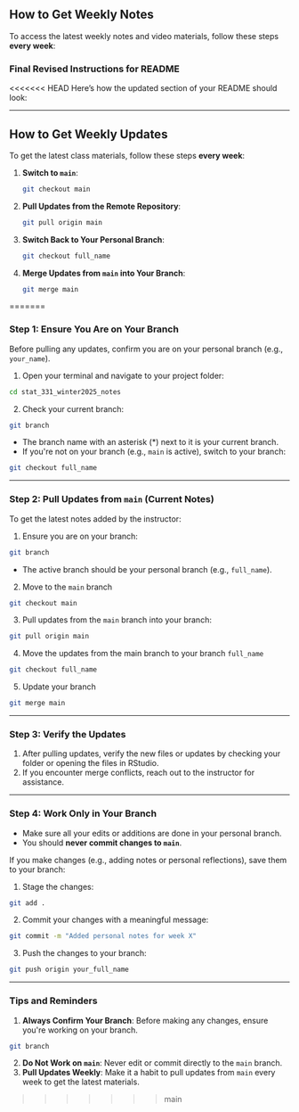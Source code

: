 

## **How to Get Weekly Notes**

To access the latest weekly notes and video materials, follow these steps **every week**:
### **Final Revised Instructions for README**

<<<<<<< HEAD
Here’s how the updated section of your README should look:

---

## **How to Get Weekly Updates**

To get the latest class materials, follow these steps **every week**:

1. **Switch to `main`**:
   ```bash
   git checkout main
   ```

2. **Pull Updates from the Remote Repository**:
   ```bash
   git pull origin main
   ```

3. **Switch Back to Your Personal Branch**:
   ```bash
   git checkout full_name
   ```

4. **Merge Updates from `main` into Your Branch**:
   ```bash
   git merge main
   ```


















=======
### **Step 1: Ensure You Are on Your Branch**
Before pulling any updates, confirm you are on your personal branch (e.g., `your_name`).

1. Open your terminal and navigate to your project folder:

```bash
cd stat_331_winter2025_notes
```

2. Check your current branch:
```bash
git branch
```
- The branch name with an asterisk (*) next to it is your current branch.
- If you're not on your branch (e.g., `main` is active), switch to your branch:

```bash
git checkout full_name
```

---

### **Step 2: Pull Updates from `main` (Current Notes)**

To get the latest notes added by the instructor:
1. Ensure you are on your branch:
   
```bash
git branch
```
 - The active branch should be your personal branch (e.g., `full_name`).
 
 
 2. Move to the `main` branch
 
```bash
git checkout main
``` 
 

3. Pull updates from the `main` branch into your branch:
   
```bash
git pull origin main
```

4. Move the updates from the main branch to your branch `full_name`

```bash
git checkout full_name
```

5. Update your branch

```bash
git merge main
```

---

### **Step 3: Verify the Updates**
1. After pulling updates, verify the new files or updates by checking your folder or opening the files in RStudio.
2. If you encounter merge conflicts, reach out to the instructor for assistance.

---

### **Step 4: Work Only in Your Branch**
- Make sure all your edits or additions are done in your personal branch.
- You should **never commit changes to `main`**.

If you make changes (e.g., adding notes or personal reflections), save them to your branch:
1. Stage the changes:

```bash
git add .
```
2. Commit your changes with a meaningful message:
```bash
git commit -m "Added personal notes for week X"
```
3. Push the changes to your branch:
```bash
git push origin your_full_name
```

---

### **Tips and Reminders**
1. **Always Confirm Your Branch**: Before making any changes, ensure you're working on your branch.
```bash
git branch
```
2. **Do Not Work on `main`**: Never edit or commit directly to the `main` branch.
3. **Pull Updates Weekly**: Make it a habit to pull updates from `main` every week to get the latest materials.
>>>>>>> main


